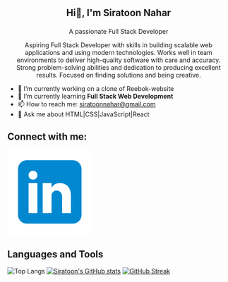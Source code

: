 ## <p align="center"> Hi👋, I'm Siratoon Nahar </p>

<p align="center"> A passionate Full Stack Developer</p>
<p  align="center"> Aspiring Full Stack Developer with skills in building scalable web applications and using modern technologies. Works well in team environments to deliver high-quality software with care and accuracy. Strong problem-solving abilities and dedication to producing excellent results. Focused on finding solutions and being creative.</p>


- 🔭 I’m currently working on a clone of Reebok-website
- 🌱 I’m currently learning **Full Stack Web Development**
- 📫 How to reach me: siratoonnahar@gmail.com
- 💬 Ask me about HTML|CSS|JavaScript|React

## Connect with me:
[![LinkedIn](https://raw.githubusercontent.com/SiratoonNahar/SiratoonNahar/refs/heads/master/icons8-linkedin.svg)](https://www.linkedin.com/in/siratoon-nahar-7a1302214/)

## **Languages and Tools**


<!--
**SiratoonNahar/SiratoonNahar** is a ✨ _special_ ✨ repository because its `README.md` (this file) appears on your GitHub profile.

Here are some ideas to get you started:

- 🔭 I’m currently working on ...
- 🌱 I’m currently learning ...
- 👨‍💻 All of my projects are available at 
- 👯 I’m looking to collaborate on ...
- 🤔 I’m looking for help with ...
- 💬 Ask me about ...
- 📫 How to reach me: ...
- 😄 Pronouns: ...
- ⚡ Fun fact: ...
-->
![Top Langs](https://github-readme-stats.vercel.app/api/top-langs/?username=SiratoonNahar&layout=donut) 
[![Siratoon's GitHub stats](https://github-readme-stats.vercel.app/api?username=SiratoonNahar&show_icons=true)](https://github.com/SiratoonNahar/github-readme-stats)
[![GitHub Streak](https://streak-stats.demolab.com/?user=denvercoder1&currStreakNum=2FD3EB&fire=pink&sideLabels=F00&date_format=[Y.]n.j)](https://git.io/streak-stats)



